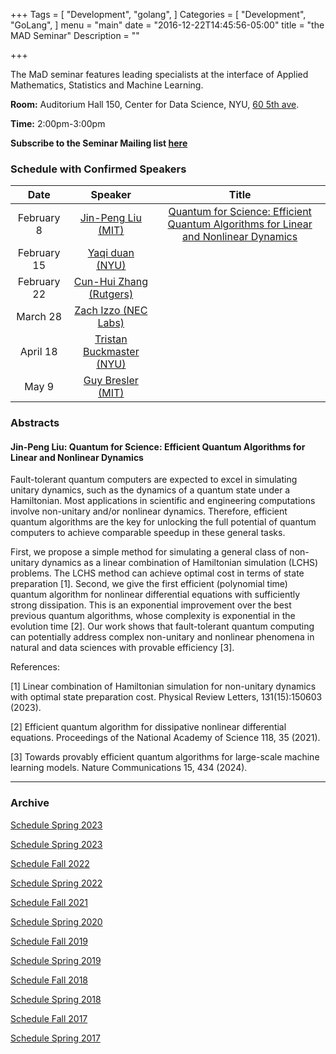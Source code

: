 +++
Tags = [
  "Development",
  "golang",
]
Categories = [
  "Development",
  "GoLang",
]
menu = "main"
date = "2016-12-22T14:45:56-05:00"
title = "the MAD Seminar"
Description = ""

+++

The MaD seminar features leading specialists at the interface
of Applied Mathematics, Statistics and Machine Learning. 

**Room:** Auditorium Hall 150, Center for Data Science, NYU, [60 5th ave](https://www.google.com/maps/place/NYU+Center+for+Data+Science/@40.735016,-73.9969907,17z/data=!3m1!4b1!4m5!3m4!1s0x89c2599787834ad9:0x5dd8af15d9fbc8a3!8m2!3d40.735016!4d-73.994802).

**Time:** 2:00pm-3:00pm

**Subscribe to the Seminar Mailing list [here](http://cims.nyu.edu/mailman/listinfo/mad)**


### Schedule with Confirmed Speakers


| Date        | Speaker       | Title | 
|:-----------:|:-------------:|:-----------:|
| February 8  | [Jin-Peng Liu (MIT)](https://www.jin-peng-liu.me/) | [Quantum for Science: Efficient Quantum Algorithms for Linear and Nonlinear Dynamics](#liu) | 
| February 15 | [Yaqi duan (NYU)](https://duanyq22.github.io/) | [](#duan) |
| February 22  | [Cun-Hui Zhang (Rutgers)](https://statweb.rutgers.edu/cunhui/) | [](#zhang) |  
| March 28  | [Zach Izzo (NEC Labs)](https://zleizzo.github.io/) | [](#izzo) |  
| April 18 | [Tristan Buckmaster (NYU)](https://cims.nyu.edu/~tristanb/) | [](#buckmaster) |
| May 9 | [Guy Bresler (MIT)](https://www.mit.edu/~gbresler/) | [](#bresler) | 


### Abstracts
#### <a name="liu"> Jin-Peng Liu: Quantum for Science: Efficient Quantum Algorithms for Linear and Nonlinear Dynamics</a>

Fault-tolerant quantum computers are expected to excel in simulating unitary dynamics, such as the dynamics of a quantum state under a Hamiltonian. Most applications in scientific and engineering computations involve non-unitary and/or nonlinear dynamics. Therefore, efficient quantum algorithms are the key for unlocking the full potential of quantum computers to achieve comparable speedup in these general tasks.

First, we propose a simple method for simulating a general class of non-unitary dynamics as a linear combination of Hamiltonian simulation (LCHS) problems. The LCHS method can achieve optimal cost in terms of state preparation [1]. Second, we give the first efficient (polynomial time) quantum algorithm for nonlinear differential equations with sufficiently strong dissipation. This is an exponential improvement over the best previous quantum algorithms, whose complexity is exponential in the evolution time [2]. Our work shows that fault-tolerant quantum computing can potentially address complex non-unitary and nonlinear phenomena in natural and data sciences with provable efficiency [3].

References:

[1] Linear combination of Hamiltonian simulation for non-unitary dynamics with optimal state preparation cost. Physical Review Letters, 131(15):150603 (2023).

[2] Efficient quantum algorithm for dissipative nonlinear differential equations. Proceedings of the National Academy of Science 118, 35 (2021).

[3] Towards provably efficient quantum algorithms for large-scale machine learning models. Nature Communications 15, 434 (2024).

----
### Archive 
[Schedule Spring 2023](https://mathsanddatanyu.github.io/website/seminar_fall2023/)

[Schedule Spring 2023](https://mathsanddatanyu.github.io/website/seminar_spring2023/)

[Schedule Fall 2022](https://mathsanddatanyu.github.io/website/seminar_fall2022/)

[Schedule Spring 2022](https://mathsanddatanyu.github.io/website/seminar_spring2022/)

[Schedule Fall 2021](https://mathsanddatanyu.github.io/website/seminar_fall2021/)

[Schedule Spring 2020](https://mathsanddatanyu.github.io/website/seminar_spring2020/)

[Schedule Fall 2019](https://mathsanddatanyu.github.io/website/seminar_fall2019/)

[Schedule Spring 2019](https://mathsanddatanyu.github.io/website/seminar_spring2019/)

[Schedule Fall 2018](https://mathsanddatanyu.github.io/website/seminar_fall2018/)

[Schedule Spring 2018](https://mathsanddatanyu.github.io/website/seminar_spring2018/)

[Schedule Fall 2017](https://mathsanddatanyu.github.io/website/seminar_fall2017/)

[Schedule Spring 2017](https://mathsanddatanyu.github.io/website/seminar_spring2017/)